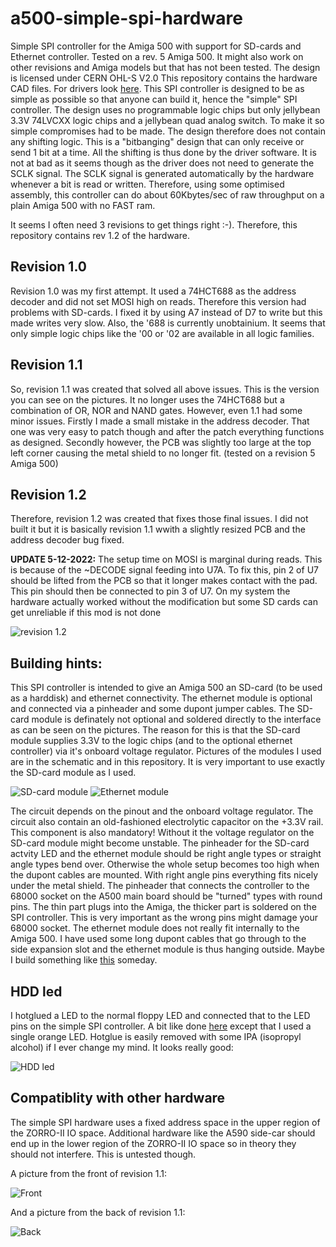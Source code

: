 # a500-simple-spi-hardware
Simple SPI controller for the Amiga 500 with support for SD-cards and Ethernet controller. Tested on a rev. 5 Amiga 500. It might also work on other revisions and Amiga models but that has not been tested. The design is licensed under CERN OHL-S V2.0
This repository contains the hardware CAD files. For drivers look [here](https://github.com/Mathesar/a500-simple-spi-drivers).
This SPI controller is designed to be as simple as possible so that anyone can build it, hence the "simple" SPI controller.
The design uses no programmable logic chips but only jellybean 3.3V 74LVCXX logic chips and a jellybean quad analog switch.
To make it so simple compromises had to be made. The design therefore does not contain any shifting logic. This is a "bitbanging" design that can only receive or send 1 bit at a time. All the shifting is thus done by the driver software. It is not at bad as it seems though as the driver does not need to generate the SCLK signal.
The SCLK signal is generated automatically by the hardware whenever a bit is read or written. Therefore, using some optimised assembly, this controller can do about 60Kbytes/sec of raw throughput on a plain Amiga 500 with no FAST ram.

It seems I often need 3 revisions to get things right :-). Therefore, this repository contains rev 1.2 of the hardware.

## Revision 1.0
Revision 1.0 was my first attempt. It used a 74HCT688 as the address decoder and did not set MOSI high on reads.
Therefore this version had problems with SD-cards. I fixed it by using A7 instead of D7 to write but this made writes very slow.
Also, the '688 is currently unobtainium. It seems that only simple logic chips like the '00 or '02 are available in all logic families.

## Revision 1.1
So, revision 1.1 was created that solved all above issues. This is the version you can see on the pictures. It no longer uses the 74HCT688 but a combination of OR, NOR and NAND gates.
However, even 1.1 had some minor issues. Firstly I made a small mistake in the address decoder. That one was very easy to patch though and after the patch everything functions as designed. Secondly however, the PCB was slightly too large at the top left corner causing the metal shield to no longer fit. (tested on a revision 5 Amiga 500)

## Revision 1.2
Therefore, revision 1.2 was created that fixes those final issues. I did not built it but it is basically revision 1.1 wwith a slightly resized PCB and the address decoder bug fixed. 

**UPDATE 5-12-2022:**
The setup time on MOSI is marginal during reads. This is because of the ~DECODE signal feeding into U7A. To fix this, pin 2 of U7 should be lifted from the PCB so that it longer makes contact with the pad. This pin should then be connected to pin 3 of U7. On my system the hardware actually worked without the modification but some SD cards can get unreliable if this mod is not done

![revision 1.2](/pictures/A500_Simple_SPI_V1.2.jpg)

## Building hints:
This SPI controller is intended to give an Amiga 500 an SD-card (to be used as a harddisk) and ethernet connectivity. 
The ethernet module is optional and connected via a pinheader and some dupont jumper cables. The SD-card module is definately not optional and soldered directly to the interface as can be seen on the pictures. The reason for this is that the SD-card module supplies 3.3V to the logic chips (and to the optional ethernet controller) via it's onboard voltage regulator.
Pictures of the modules I used are in the schematic and in this repository. It is very important to use exactly the SD-card module as I used. 

![SD-card module](/pictures/sd_module.png) ![Ethernet module](/pictures/ethernet_module.png)

The circuit depends on the pinout and the onboard voltage regulator. The circuit also contain an old-fashioned electrolytic capacitor on the +3.3V rail. This component is also mandatory! Without it the voltage regulator on the SD-card module might become unstable.
The pinheader for the SD-card actvity LED and the ethernet module should be right angle types or straight angle types bend over. Otherwise the whole setup becomes too high when the dupont cables are mounted. With right angle pins everything fits nicely under the metal shield.
The pinheader that connects the controller to the 68000 socket on the A500 main board should be "turned" types with round pins. The thin part plugs into the Amiga, the thicker part is soldered on the SPI controller. This is very important as the wrong pins might damage your 68000 socket.
The ethernet module does not really fit internally to the Amiga 500. I have used some long dupont cables that go through to the side expansion slot and the ethernet module is thus hanging outside. Maybe I build something like [this](https://www.thingiverse.com/thing:4830638) someday.

## HDD led
I hotglued a LED to the normal floppy LED and connected that to the LED pins on the simple SPI controller. A bit like done [here](https://www.youtube.com/watch?v=9V46ZEBu338) except that I used a single orange LED. Hotglue is easily removed with some IPA (isopropyl alcohol) if I ever change my mind. It looks really good:

![HDD led](/pictures/hdd_led.jpg)

## Compatiblity with other hardware
The simple SPI hardware uses a fixed address space in the upper region of the ZORRO-II IO space. Additional hardware like the A590 side-car should end up in the lower region of the ZORRO-II IO space so in theory they should not interfere. This is untested though.

A picture from the front of revision 1.1:

![Front](/pictures/simple_spi_front.jpg)

And a picture from the back of revision 1.1:

![Back](/pictures/simple_spi_back.jpg)
